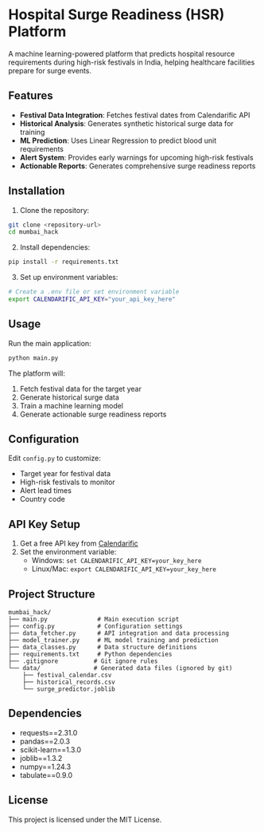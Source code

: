 # Hospital Surge Readiness (HSR) Platform

A machine learning-powered platform that predicts hospital resource requirements during high-risk festivals in India, helping healthcare facilities prepare for surge events.

## Features

- **Festival Data Integration**: Fetches festival dates from Calendarific API
- **Historical Analysis**: Generates synthetic historical surge data for training
- **ML Prediction**: Uses Linear Regression to predict blood unit requirements
- **Alert System**: Provides early warnings for upcoming high-risk festivals
- **Actionable Reports**: Generates comprehensive surge readiness reports

## Installation

1. Clone the repository:
```bash
git clone <repository-url>
cd mumbai_hack
```

2. Install dependencies:
```bash
pip install -r requirements.txt
```

3. Set up environment variables:
```bash
# Create a .env file or set environment variable
export CALENDARIFIC_API_KEY="your_api_key_here"
```

## Usage

Run the main application:
```bash
python main.py
```

The platform will:
1. Fetch festival data for the target year
2. Generate historical surge data
3. Train a machine learning model
4. Generate actionable surge readiness reports

## Configuration

Edit `config.py` to customize:
- Target year for festival data
- High-risk festivals to monitor
- Alert lead times
- Country code

## API Key Setup

1. Get a free API key from [Calendarific](https://calendarific.com/)
2. Set the environment variable:
   - Windows: `set CALENDARIFIC_API_KEY=your_key_here`
   - Linux/Mac: `export CALENDARIFIC_API_KEY=your_key_here`

## Project Structure

```
mumbai_hack/
├── main.py              # Main execution script
├── config.py            # Configuration settings
├── data_fetcher.py      # API integration and data processing
├── model_trainer.py     # ML model training and prediction
├── data_classes.py      # Data structure definitions
├── requirements.txt     # Python dependencies
├── .gitignore          # Git ignore rules
└── data/               # Generated data files (ignored by git)
    ├── festival_calendar.csv
    ├── historical_records.csv
    └── surge_predictor.joblib
```

## Dependencies

- requests==2.31.0
- pandas==2.0.3
- scikit-learn==1.3.0
- joblib==1.3.2
- numpy==1.24.3
- tabulate==0.9.0

## License

This project is licensed under the MIT License.
